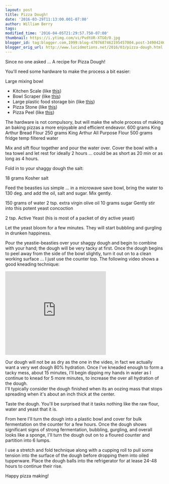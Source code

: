```yaml
---
layout: post
title: Pizza Dough!
date: '2016-03-29T11:13:00.001-07:00'
author: William Berry
tags: 
modified_time: '2016-04-05T21:29:57.750-07:00'
thumbnail: https://i.ytimg.com/vi/PvdtUR-XTG0/0.jpg
blogger_id: tag:blogger.com,1999:blog-4707687462195457004.post-3490424615220546230
blogger_orig_url: http://www.lucidmotions.net/2016/03/pizza-dough.html
---
```


Since no one asked ... A recipe for Pizza Dough! 

You'll need some hardware to make the process a bit easier:

Large mixing bowl
* Kitchen Scale (like [this](http://www.amazon.com/Ozeri-Professional-Digital-Kitchen-Tempered/dp/B006N0OIIG/ref=sr_1_10?s=kitchen&amp;ie=UTF8&amp;qid=1427176128&amp;sr=1-10&amp;keywords=glass+digital+kitchen+scale+1+gram))
* Bowl Scraper (like [this](http://www.amazon.com/Ateco-1303-Bowl-Scraper/dp/B000KEUKO2/ref=sr_1_1?s=home-garden&amp;ie=UTF8&amp;qid=1427176203&amp;sr=1-1&amp;keywords=bread+scraper))
* Large plastic food storage bin (like [this](http://www.amazon.com/Ultra-Seal-8-1-Food-Storage-Bowl/dp/B0042FLXKA/ref=sr_1_10?s=kitchen&amp;ie=UTF8&amp;qid=1427177375&amp;sr=1-10&amp;keywords=sterilite+ultra+seal))
* Pizza Stone (like [this](http://www.amazon.com/Old-Stone-Oven-4467-14-Inch/dp/B0000E1FDA/ref=sr_1_1?s=home-garden&amp;ie=UTF8&amp;qid=1427177706&amp;sr=1-1&amp;keywords=pizza+stone))
* Pizza Peel (like [this](http://www.amazon.com/Winco-22-Inch-Wooden-12-Inch-14-Inch/dp/B001VZ6MTQ/ref=sr_1_78?s=kitchen&amp;ie=UTF8&amp;qid=1427178004&amp;sr=1-78&amp;keywords=pizza+peel))

The hardware is not compulsory, but will make the whole process of making 
an baking pizzas a more enjoyable and efficient endeavor. 
600 grams King Arthur Bread Flour
250 grams King Arthur All Purpose Flour
500 grams fridge temp filtered water

Mix and sift flour together and pour the water over.  Cover the bowl with 
a tea towel and let rest for ideally 2 hours ... could be as short as 20 min 
or as long as 4 hours.

Fold in to your shaggy dough the salt: 

18 grams Kosher salt 

Feed the beasties ius simple ... in a microwave save bowl, bring the water to 
130 deg. and add the oil, salt and sugar. Mix gently.

150 grams of water 
2 tsp. extra virgin olive oil 
10 grams sugar 
Gently stir into this potent yeast concoction 

2 tsp. Active Yeast (his is most of a packet of dry active yeast) 

Let the yeast bloom for a few minutes.  They will start bubbling and gurgling 
in drunken happiness.

Pour the yeastie-beasties over your shaggy dough and begin to combine 
with your hand; the dough will be very tacky at first.  Once the dough begins 
to peel away from the side of the bowl slightly, turn it out on to a clean 
working surface ... I just use the counter top.  The following video shows a 
good kneading technique: 

<iframe allowfullscreen="" class="YOUTUBE-iframe-video" data-thumbnail-src="https://i.ytimg.com/vi/PvdtUR-XTG0/0.jpg" frameborder="0" height="266" src="https://www.youtube.com/embed/PvdtUR-XTG0?feature=player_embedded" width="320"></iframe> 

Our dough will not be as dry as the one in the video, in fact we actually want 
a very wet dough 80% hydration.  Once I've kneaded enough to form a tacky 
mess, about 15 minutes, I'll begin dipping my hands in water as I continue to 
knead for 5 more minutes, to increase the over all hydration of the dough.  
I'll typically consider the dough finished when its an oozing mass that stops 
spreading when it's about an inch thick at the center. 

Taste the dough.  You'll be surprised that it tasks nothing like the raw 
flour, water and yeast that it is. 

From here I'll turn the dough into a plastic bowl and cover for bulk 
fermentation on the counter for a few hours.  Once the dough shows significant 
signs of strong fermentation, bubbling, gurgling, and overall looks like a 
sponge, I'll turn the dough out on to a floured counter and partition into 6 
lumps. 

I use a stretch and fold technique along with a cupping roll to pull some 
tension into the surface of the dough before dropping them into oiled 
tupperware.  Place the dough balls into the refrigerator for at lease 24-48 
hours to continue their rise. 

Happy pizza making! 